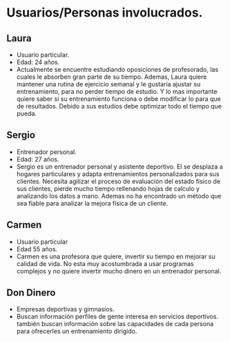 # Usuarios/Personas involucrados.

## Laura

- Usuario particular.
- Edad: 24 años.
- Actualmente se encuentre estudiando oposiciones de profesorado, las cuales le absorben gran parte de su tiempo. Ademas, Laura quiere mantener una rutina de ejercicio semanal y le gustaría ajustar su entrenamiento, para no perder tiempo de estudio. Y lo mas importante quiere saber si su entrenamiento funciona o debe modificar lo para que de resultados. Debido a sus estudios debe optimizar todo el tiempo que pueda.

## Sergio

- Entrenador personal.
- Edad: 27 años.
- Sergio es un entrenador personal y asistente deportivo. El se desplaza a hogares particulares y adapta entrenamientos personalizados para sus clientes. Necesita agilizar el proceso de evaluación del estado físico de sus clientes, pierde mucho tiempo rellenando hojas de calculo y analizando los datos a mano.
Ademas no ha encontrado un método que sea fiable para analizar la mejora física de un cliente.

## Carmen

- Usuario particular
- Edad 55 años.
- Carmen es una profesora que quiere, invertir su tiempo en mejorar su calidad de vida. No esta muy acostumbrada a usar programas complejos y no quiere invertir mucho dinero en un entrenador personal.

## Don Dinero

- Empresas deportivas y gimnasios.
- Buscan información perfiles de gente interesa en servicios deportivos. también buscan información sobre las capacidades de cada persona para ofrecerles un entrenamiento dirigido.